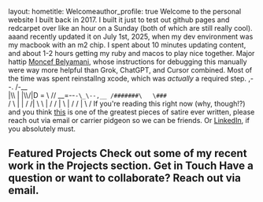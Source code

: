 
layout: hometitle: Welcomeauthor_profile: true
Welcome to the personal website I built back in 2017.
I built it just to test out github pages and redcarpet over like an hour on a Sunday (both of which are still really cool).  aaand recently updated it on July 1st, 2025, when my dev environment was my macbook with an m2 chip.  I spent about 10 minutes updating content, and about 1-2 hours getting my ruby and macos to play nice together.  Major hattip [Moncef Belyamani](https://www.moncefbelyamani.com/how-to-install-xcode-homebrew-git-rvm-ruby-on-mac/), whose instructions for debugging this manually were way more helpful than Grok, ChatGPT, and Cursor combined.  Most of the time was spent reinstallng xcode, which was *actually* a required step.
            ,--.
           /-__ \
          |\\\   |
          |\\\\/|D
          = \  //
      __=--`-\_\--,__
     /#######\   \###`\
    /         \   \|  |
   /   /|      \   \  |
  /   / |       \     |
 /   /  |        \    /
If you're reading this right now (why, though!?) and you think [this](https://aphyr.com/posts/342-typing-the-technical-interview) is one of the greatest pieces of satire ever written, please reach out via email or carrier pidgeon so we can be friends.  Or [LinkedIn](https://www.linkedin.com/in/alyshia-ledlie-2aa52466/), if you absolutely must.

Featured Projects
Check out some of my recent work in the Projects section.
Get in Touch
Have a question or want to collaborate? Reach out via email.
---
